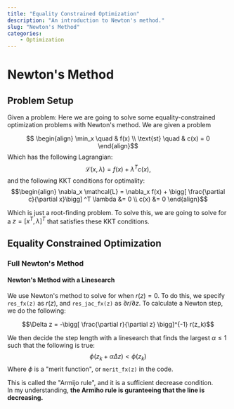 ```yaml
---
title: "Equality Constrained Optimization"
description: "An introduction to Newton's method."
slug: "Newton's Method"
categories:
    - Optimization
---
```


# Newton's Method

## Problem Setup
Given a problem:
Here we are going to solve some equality-constrained optimization problems with Newton's method. We are given a problem 

$$ \begin{align} \min_x \quad & f(x) \\ 
 \text{st} \quad & c(x) = 0
 \end{align}$$
 Which has the following Lagrangian:
 $$ \mathcal{L}(x,\lambda) = f(x) + \lambda ^T c(x), $$
and the following KKT conditions for optimality:
$$\begin{align}
\nabla_x \mathcal{L} = \nabla_x f(x) + \bigg[ \frac{\partial c}{\partial x}\bigg] ^T \lambda &= 0 \\ 
c(x) &= 0 
\end{align}$$

Which is just a root-finding problem. To solve this, we are going to solve for a $z = [x^T,\lambda]^T$ that satisfies these KKT conditions.

## Equality Constrained Optimization
### Full Newton's Method
#### Newton's Method with a Linesearch

We use Newton's method to solve for when $r(z) = 0$. To do this, we specify `res_fx(z)` as $r(z)$, and `res_jac_fx(z)` as $\partial r/ \partial z$. To calculate a Newton step, we do the following:

$$\Delta z = -\bigg[ \frac{\partial r}{\partial z} \bigg]^{-1} r(z_k)$$

We then decide the step length with a linesearch that finds the largest $\alpha \leq 1$ such that the following is true:
$$ \phi(z_k + \alpha \Delta z) < \phi(z_k)$$
Where $\phi$ is a "merit function", or `merit_fx(z)` in the code. 

This is called the "Armijo rule", and it is a sufficient decrease condition.  
In my understanding, **the Armiho rule is guranteeing that the line is decreasing.**  









